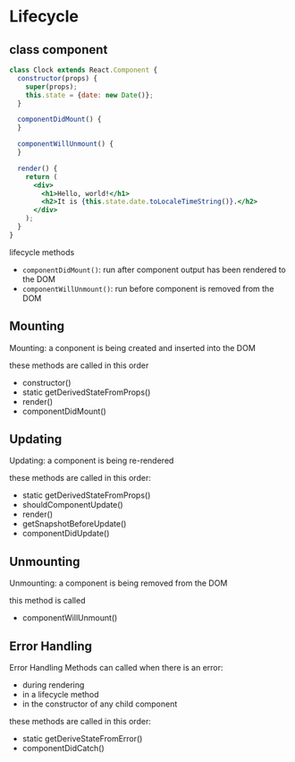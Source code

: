 # Lifecycle

## class component

```jsx
class Clock extends React.Component {
  constructor(props) {
    super(props);
    this.state = {date: new Date()};
  }

  componentDidMount() {
  }

  componentWillUnmount() {
  }

  render() {
    return (
      <div>
        <h1>Hello, world!</h1>
        <h2>It is {this.state.date.toLocaleTimeString()}.</h2>
      </div>
    );
  }
}
```

lifecycle methods

- `componentDidMount()`: run after component output has been rendered to the DOM
- `componentWillUnmount()`: run before component is removed from the DOM

## Mounting

Mounting: a conponent is being created and inserted into the DOM

these methods are called in this order

- constructor()
- static getDerivedStateFromProps()
- render()
- componentDidMount()

## Updating

Updating: a component is being re-rendered 

these methods are called in this order:

- static getDerivedStateFromProps()
- shouldComponentUpdate()
- render()
- getSnapshotBeforeUpdate()
- componentDidUpdate()

## Unmounting

Unmounting: a component is being removed from the DOM

this method is called

- componentWillUnmount()

## Error Handling

Error Handling Methods can called when there is an error:

- during rendering
- in a lifecycle method
- in the constructor of any child component

these methods are called in this order:

- static getDeriveStateFromError()
- componentDidCatch()
